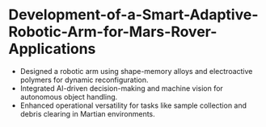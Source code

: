 # Development-of-a-Smart-Adaptive-Robotic-Arm-for-Mars-Rover-Applications
- Designed a robotic arm using shape-memory alloys and electroactive polymers for dynamic reconfiguration.
- Integrated AI-driven decision-making and machine vision for autonomous object handling.
- Enhanced operational versatility for tasks like sample collection and debris clearing in Martian environments.
